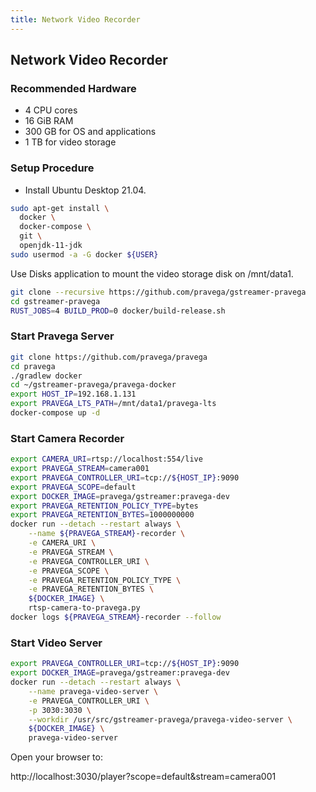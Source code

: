 ```yaml
---
title: Network Video Recorder
---
```


<!--
Copyright (c) Dell Inc., or its subsidiaries. All Rights Reserved.

Licensed under the Apache License, Version 2.0 (the "License");
you may not use this file except in compliance with the License.
You may obtain a copy of the License at

    http://www.apache.org/licenses/LICENSE-2.0
-->

## Network Video Recorder

### Recommended Hardware

- 4 CPU cores
- 16 GiB RAM
- 300 GB for OS and applications
- 1 TB for video storage

### Setup Procedure

- Install Ubuntu Desktop 21.04.

```bash
sudo apt-get install \
  docker \
  docker-compose \
  git \
  openjdk-11-jdk
sudo usermod -a -G docker ${USER}
```

Use Disks application to mount the video storage disk on /mnt/data1.

```bash
git clone --recursive https://github.com/pravega/gstreamer-pravega
cd gstreamer-pravega
RUST_JOBS=4 BUILD_PROD=0 docker/build-release.sh
```

### Start Pravega Server

```bash
git clone https://github.com/pravega/pravega
cd pravega
./gradlew docker
cd ~/gstreamer-pravega/pravega-docker
export HOST_IP=192.168.1.131
export PRAVEGA_LTS_PATH=/mnt/data1/pravega-lts
docker-compose up -d
```

### Start Camera Recorder

```bash
export CAMERA_URI=rtsp://localhost:554/live
export PRAVEGA_STREAM=camera001
export PRAVEGA_CONTROLLER_URI=tcp://${HOST_IP}:9090
export PRAVEGA_SCOPE=default
export DOCKER_IMAGE=pravega/gstreamer:pravega-dev
export PRAVEGA_RETENTION_POLICY_TYPE=bytes
export PRAVEGA_RETENTION_BYTES=1000000000
docker run --detach --restart always \
    --name ${PRAVEGA_STREAM}-recorder \
    -e CAMERA_URI \
    -e PRAVEGA_STREAM \
    -e PRAVEGA_CONTROLLER_URI \
    -e PRAVEGA_SCOPE \
    -e PRAVEGA_RETENTION_POLICY_TYPE \
    -e PRAVEGA_RETENTION_BYTES \
    ${DOCKER_IMAGE} \
    rtsp-camera-to-pravega.py
docker logs ${PRAVEGA_STREAM}-recorder --follow
```

### Start Video Server

```bash
export PRAVEGA_CONTROLLER_URI=tcp://${HOST_IP}:9090
export DOCKER_IMAGE=pravega/gstreamer:pravega-dev
docker run --detach --restart always \
    --name pravega-video-server \
    -e PRAVEGA_CONTROLLER_URI \
    -p 3030:3030 \
    --workdir /usr/src/gstreamer-pravega/pravega-video-server \
    ${DOCKER_IMAGE} \
    pravega-video-server
```

Open your browser to:

http://localhost:3030/player?scope=default&stream=camera001
